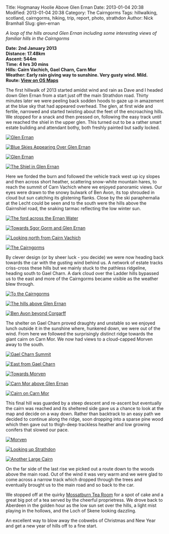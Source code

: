 Title: Hogmanay Hoolie Above Glen Ernan
Date: 2013-01-04 20:38
Modified: 2013-01-04 20:38
Category: The Cairngorms
Tags: hillwalking, scotland, cairngorms, hiking, trip, report, photo, strathdon
Author: Nick Bramhall
Slug: glen-ernan

_A loop of the hills around Glen Ernan including some interesting views of familiar hills in the Cairngorms_

**Date: 2nd January 2013  
Distance: 17.48km  
Ascent: 544m  
Time: 4 hrs 30 mins  
Hills:  Cairn Vachich, Gael Charn, Carn Mor  
Weather: Early rain giving way to sunshine. Very gusty wind. Mild.  
Route: [View on OS Maps](https://www.invertedworld.co.uk/trip/216)**

The first hillwalk of 2013 started amidst wind and rain as Dave and I headed down Glen Ernan from a start just off the main Strathdon road. Thirty minutes later we were peeling back sodden hoods to gaze up in amazement at the blue sky that had appeared overhead. The glen, at first wide and fertile, narrowed and started twisting about the feet of the encroaching hills. We stopped for a snack and then pressed on, following the easy track until we reached the shiel in the upper glen. This turned out to be a rather smart estate building and attendant bothy, both freshly painted but sadly locked.

[![Glen Ernan](http://farm9.staticflickr.com/8492/8345983381_21a568c7e3_b.jpg)](http://flic.kr/p/dHvm6c "Glen Ernan by Nick Bramhall, on Flickr")

<!--more-->

[![Blue Skies Appearing Over Glen Ernan](http://farm9.staticflickr.com/8078/8347050448_8345d927d5_b.jpg)](http://flic.kr/p/dHAPhU "Blue Skies Appearing Over Glen Ernan by Nick Bramhall, on Flickr")

[![Glen Ernan](http://farm9.staticflickr.com/8503/8337665923_1493188d42_b.jpg)](http://flic.kr/p/dGLHAK "Glen Ernan by Nick Bramhall, on Flickr")

[![The Shiel in Glen Ernan](http://farm9.staticflickr.com/8224/8346066305_66628cc5a1_b.jpg)](http://flic.kr/p/dHvLJV "The Shiel in Glen Ernan by Nick Bramhall, on Flickr")

Here we forded the burn and followed the vehicle track west up icy slopes and then across short heather, scattering snow-white mountain hares, to reach the summit of Carn Vachich where we enjoyed panoramic views. Our eyes were drawn to the snowy bulwark of Ben Avon, its top shrouded in cloud but sun catching its glistening flanks. Close by the ski paraphernalia at the Lecht could be seen and to the south were the hills above the Gairnshiel road, the snaking tarmac reflecting the low winter sun.

[![The ford across the Ernan Water](http://farm9.staticflickr.com/8076/8346075603_75ce800cd2_b.jpg)](http://flic.kr/p/dHvPve "The ford across the Ernan Water by Nick Bramhall, on Flickr")

[![Towards Sgor Gorm and Glen Ernan](http://farm9.staticflickr.com/8212/8346096089_72bd88cc6f_b.jpg)](http://flic.kr/p/dHvVAr "Towards Sgor Gorm and Glen Ernan by Nick Bramhall, on Flickr")

[![Looking north from Cairn Vachich](http://farm9.staticflickr.com/8354/8346119199_5304aef684_b.jpg)](http://flic.kr/p/dHw3sT "Looking north from Cairn Vachich by Nick Bramhall, on Flickr")

[![The Cairngorms](http://farm9.staticflickr.com/8076/8346121857_3f868bcb5c_b.jpg)](http://flic.kr/p/dHw4fH "The Cairngorms by Nick Bramhall, on Flickr")

By clever design (or by sheer luck - you decide) we were now heading back towards the car with the gusting wind behind us. A network of estate tracks criss-cross these hills but we mainly stuck to the pathless ridgeline, heading south to Gael Charn. A dark cloud over the Ladder hills bypassed us to the east and more of the Cairngorms became visible as the weather blew through.

[![To the Cairngorms](http://farm9.staticflickr.com/8359/8337652177_6358bb8626_b.jpg)](http://flic.kr/p/dGLDvK "To the Cairngorms by Nick Bramhall, on Flickr")

[![The hills above Glen Ernan](http://farm9.staticflickr.com/8224/8337647861_ab0e2ff08c_b.jpg)](http://flic.kr/p/dGLCek "The hills above Glen Ernan by Nick Bramhall, on Flickr")

[![Ben Avon beyond Corgarff](http://farm9.staticflickr.com/8378/8347183768_d155d75385_b.jpg)](http://flic.kr/p/dHBuVw "Ben Avon beyond Corgarff by Nick Bramhall, on Flickr")

The shelter on Gael Charn proved draughty and unstable so we enjoyed lunch outside it in the sunshine where, hunkered down, we were out of the wind. From here we followed the surprisingly distinct ridge towards the giant cairn on Carn Mor. We now had views to a cloud-capped Morven away to the south.

[![Gael Charn Summit](http://farm9.staticflickr.com/8055/8347193916_be647ce5cc_b.jpg)](http://flic.kr/p/dHBxWu "Gael Charn Summit by Nick Bramhall, on Flickr")

[![East from Gael Charn](http://farm9.staticflickr.com/8513/8346143485_8f20e856b5_b.jpg)](http://flic.kr/p/dHwaFB "East from Gael Charn by Nick Bramhall, on Flickr")

[![Towards Morven](http://farm9.staticflickr.com/8071/8338691940_b91957d91e_b.jpg)](http://flic.kr/p/dGRYAG "Towards Morven by Nick Bramhall, on Flickr")

[![Carn Mor above Glen Ernan](http://farm9.staticflickr.com/8218/8346165341_f7819bec4a_b.jpg)](http://flic.kr/p/dHwhbr "Carn Mor above Glen Ernan by Nick Bramhall, on Flickr")

[![Cairn on Carn Mor](http://farm9.staticflickr.com/8220/8338688412_f456de8634_b.jpg)](http://flic.kr/p/dGRXxS "Cairn on Carn Mor by Nick Bramhall, on Flickr")

This final hill was guarded by a steep descent and re-ascent but eventually the cairn was reached and its sheltered side gave us a chance to look at the map and decide on a way down. Rather than backtrack to an easy path we decided to continue along the ridge, soon dropping into a sparse pine wood which then gave out to thigh-deep trackless heather and low growing conifers that slowed our pace. 

[![Morven](http://farm9.staticflickr.com/8468/8347253818_a3b446ba5c_b.jpg)](http://flic.kr/p/dHBRKh "Morven by Nick Bramhall, on Flickr")

[![Looking up Strathdon](http://farm9.staticflickr.com/8219/8337623935_02b29e8c3e_b.jpg)](http://flic.kr/p/dGLv7P "Looking up Strathdon by Nick Bramhall, on Flickr")

[![Another Large Cairn](http://farm9.staticflickr.com/8497/8346212915_ef6b38ae3a_b.jpg)](http://flic.kr/p/dHwwjF "Another Large Cairn by Nick Bramhall, on Flickr")

On the far side of the last rise we picked out a route down to the woods above the main road. Out of the wind it was very warm and we were glad to come across a narrow track which dropped through the trees and eventually brought us to the main road and so back to the car.

We stopped off at the quirky [Mossatburn Tea Room](http://bonnysocks.co.uk/) for a spot of cake and a great big pot of a tea served by the cheerful proprietress. We drove back to Aberdeen in the golden hour as the low sun set over the hills, a light mist playing in the hollows, and the Loch of Skene looking dazzling. 

An excellent way to blow away the cobwebs of Christmas and New Year and get a new year of hills off to a fine start.